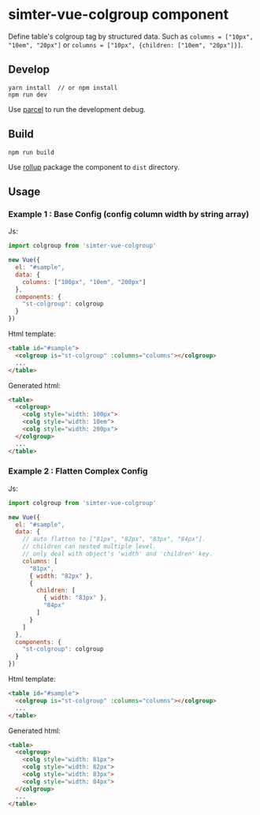 # simter-vue-colgroup component

Define table's colgroup tag by structured data. Such as `columns = ["10px", "10em", "20px"]` or 
`columns = ["10px", {children: ["10em", "20px"]}]`.

## Develop

```
yarn install  // or npm install
npm run dev
```

Use [parcel] to run the development debug.

## Build

```
npm run build
```

Use [rollup] package the component to `dist` directory.

## Usage

### Example 1 : Base Config (config column width by string array)

Js:

```js
import colgroup from 'simter-vue-colgroup'

new Vue({
  el: "#sample",
  data: {
    columns: ["100px", "10em", "200px"]
  },
  components: {
    "st-colgroup": colgroup
  }
})
```

Html template:

```html
<table id="#sample">
  <colgroup is="st-colgroup" :columns="columns"></colgroup>
  ...
</table>
```

Generated html:

```html
<table>
  <colgroup>
    <colg style="width: 100px">
    <colg style="width: 10em">
    <colg style="width: 200px">
  </colgroup>
  ...
</table>
```

### Example 2 : Flatten Complex Config

Js:

```js
import colgroup from 'simter-vue-colgroup'

new Vue({
  el: "#sample",
  data: {
    // auto flatten to ["81px", "82px", "83px", "84px"].
    // children can nested multiple level.
    // only deal with object's 'width' and 'children' key.
    columns: [
      "81px",
      { width: "82px" },
      {
        children: [
          { width: "83px" },
          "84px"
        ]
      }
    ]
  },
  components: {
    "st-colgroup": colgroup
  }
})
```

Html template:

```html
<table id="#sample">
  <colgroup is="st-colgroup" :columns="columns"></colgroup>
  ...
</table>
```

Generated html:

```html
<table>
  <colgroup>
    <colg style="width: 81px">
    <colg style="width: 82px">
    <colg style="width: 83px">
    <colg style="width: 84px">
  </colgroup>
  ...
</table>
```

[rollup]: https://rollupjs.org
[parcel]: https://parceljs.org
[yarn]: https://yarnpkg.com